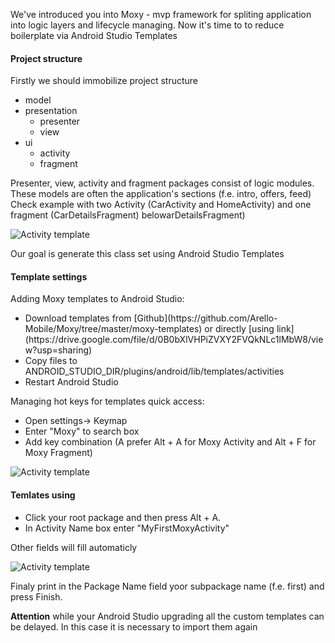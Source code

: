 We've introduced you into Moxy - mvp framework for spliting application into logic layers and lifecycle managing. Now it's time to to reduce boilerplate via Android Studio Templates


<h4><b>Project structure</b></h4>
Firstly we should immobilize project structure 

<ul>
	<li> model</li>
	<li> presentation
		<ul>
		<li> presenter</li>
		<li> view</li>
	</ul></li>
    
  <li> ui
		<ul>
		<li> activity</li>
		<li> fragment</li>
	</ul></li>
</ul>

Presenter, view, activity and fragment  packages consist of logic modules.  These models are often the application's sections  (f.e. intro, offers, feed)
Check example with two Activity (CarActivity and HomeActivity) and one fragment (CarDetailsFragment) belowarDetailsFragment)

 ![Activity template](https://raw.githubusercontent.com/Arello-Mobile/Moxy/master/moxy-templates/images/project_structure.jpg)

Our goal is generate this class set using Android Studio Templates

<h4><b>Template settings</b></h4>

Adding Moxy templates to Android Studio:
<ul>
	<li> Download templates from [Github](https://github.com/Arello-Mobile/Moxy/tree/master/moxy-templates) or directly [using link](https://drive.google.com/file/d/0B0bXlVHPiZVXY2FVQkNLc1lMbW8/view?usp=sharing)
	<li> Copy files to ANDROID_STUDIO_DIR/plugins/android/lib/templates/activities</li>
	<li>Restart Android Studio</li>
</ul>

Managing hot keys for templates quick access:
<ul>
	<li>Open settings-> Keymap</li>	
	<li>Enter "Moxy" to search box</li>	
	<li>Add key combination (A prefer Alt + A for Moxy Activity and Alt + F for Moxy Fragment)</li>
</ul>

 ![Activity template](https://raw.githubusercontent.com/Arello-Mobile/Moxy/master/moxy-templates/images/keymap.jpg)

<h4><b>Temlates using</b></h4>

<ul>
	<li>Click your root package and then press Alt + A.</li>
	<li>In Activity Name box enter "MyFirstMoxyActivity"</li>
</ul>
Other fields will fill automaticly

 ![Activity template](https://raw.githubusercontent.com/Arello-Mobile/Moxy/master/moxy-templates/images/activity_template.jpg)

Finaly print in the Package Name field yoor subpackage name (f.e. first) and press Finish.

<b>Attention</b> while your Android Studio upgrading all the custom templates can be delayed. In this case it is necessary to import them again
